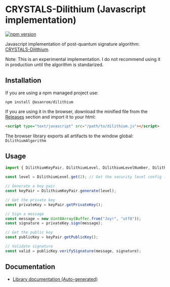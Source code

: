 # CRYSTALS-Dilithium (Javascript implementation)

[![npm version](https://badge.fury.io/js/%40asanrom%2Fdilithium.svg)](https://badge.fury.io/js/%40asanrom%2Fdilithium)

Javascript implementation of post-quantum signature algorithm: [CRYSTALS-Dilithium](https://pq-crystals.org/dilithium).

Note: This is an experimental implementation. I do not recommend using it in production until the algorithm is standarized.

## Installation

If you are using a npm managed project use:

```
npm install @asanrom/dilithium
```

If you are using it in the browser, download the minified file from the [Releases](https://github.com/AgustinSRG/crystals-dilithium-js/tags) section and import it to your html:

```html
<script type="text/javascript" src="/path/to/dilithium.js"></script>
```

The browser library exports all artifacts to the window global: `DilithiumAlgorithm`

## Usage

```ts
import { DilithiumKeyPair, DilithiumLevel, DilithiumLevelNumber, DilithiumSignature } from "@asanrom/dilithium";

const level = DilithiumLevel.get(2); // Get the security level config (2, 3, or 5)

// Generate a key pair
const keyPair = DilithiumKeyPair.generate(level);

// Get the private key
const privateKey = keyPair.getPrivateKey();

// Sign a message
const message = new Uint8Array(Buffer.from("Joy!", "utf8"));
const signature = privateKey.sign(message);

// Get the public key
const publicKey = keyPair.getPublicKey();

// Validate signature
const valid = publicKey.verifySignature(message, signature);
```

## Documentation

 - [Library documentation (Auto-generated)](https://agustinsrg.github.io/crystals-dilithium-js/)
